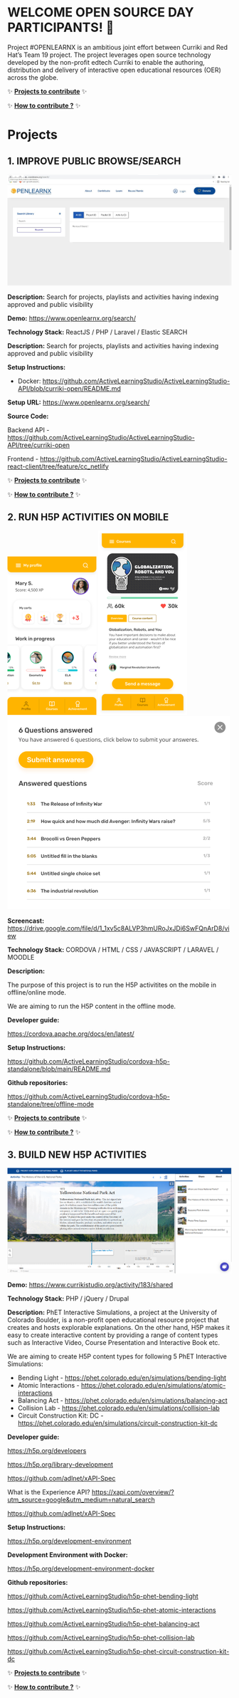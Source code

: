 # WELCOME OPEN SOURCE DAY PARTICIPANTS! 👋

Project #OPENLEARNX is an ambitious joint effort between Curriki and Red Hat’s Team 19 project. The project leverages open source technology developed by the non-profit edtech Curriki to enable the authoring, distribution and delivery of interactive open educational resources (OER) across the globe.

✨ **[Projects to contribute](https://github.com/orgs/ActiveLearningStudio/projects/3)** ✨

✨ **[How to contribute ?](https://github.com/ActiveLearningStudio/.github/blob/main/CONTRIBUTING.md)** ✨

# Projects

## 1. IMPROVE PUBLIC BROWSE/SEARCH

![h5p-content-sample](https://github.com/ActiveLearningStudio/.github/blob/main/images/openlearnx.jpg)

**Description:** Search for projects, playlists and activities having indexing approved and public visibility

**Demo:** https://www.openlearnx.org/search/

**Technology Stack:** ReactJS / PHP / Laravel / Elastic SEARCH

**Description:** Search for projects, playlists and activities having indexing approved and public visibility

**Setup Instructions:**

- Docker: https://github.com/ActiveLearningStudio/ActiveLearningStudio-API/blob/curriki-open/README.md

**Setup URL:** https://www.openlearnx.org/search/

**Source Code:** 

Backend API - https://github.com/ActiveLearningStudio/ActiveLearningStudio-API/tree/curriki-open

Frontend - https://github.com/ActiveLearningStudio/ActiveLearningStudio-react-client/tree/feature/cc_netlify

✨ **[Projects to contribute](https://github.com/orgs/ActiveLearningStudio/projects/3)** ✨

✨ **[How to contribute ?](https://github.com/ActiveLearningStudio/.github/blob/main/CONTRIBUTING.md)** ✨

## 2. RUN H5P ACTIVITIES ON MOBILE

![mobile-app-1](https://github.com/ActiveLearningStudio/.github/blob/main/images/03.png)
![mobile-app-2](https://github.com/ActiveLearningStudio/.github/blob/main/images/06.png)
![mobile-app-4](https://github.com/ActiveLearningStudio/.github/blob/main/images/18.png)


**Screencast:** https://drive.google.com/file/d/1_1xv5c8ALVP3hmURoJxJDi6SwFQnArD8/view

**Technology Stack:** CORDOVA / HTML / CSS / JAVASCRIPT / LARAVEL / MOODLE

**Description:**

The purpose of this project is to run the H5P activitites on the mobile in offline/online mode.

We are aiming to run the H5P content in the offline mode.

**Developer guide:**

https://cordova.apache.org/docs/en/latest/

**Setup Instructions:**

https://github.com/ActiveLearningStudio/cordova-h5p-standalone/blob/main/README.md

**Github repositories:**

https://github.com/ActiveLearningStudio/cordova-h5p-standalone/tree/offline-mode

✨ **[Projects to contribute](https://github.com/orgs/ActiveLearningStudio/projects/3)** ✨

✨ **[How to contribute ?](https://github.com/ActiveLearningStudio/.github/blob/main/CONTRIBUTING.md)** ✨

## 3. BUILD NEW H5P ACTIVITIES

![h5p-content-sample](https://github.com/ActiveLearningStudio/.github/blob/main/images/image1.png)

**Demo:** https://www.currikistudio.org/activity/183/shared

**Technology Stack:** PHP / jQuery / Drupal

**Description:**
PhET Interactive Simulations, a project at the University of Colorado Boulder, is a non-profit open educational resource project that creates and hosts explorable explanations. On the other hand, H5P makes it easy to create interactive content by providing a range of content types such as Interactive Video, Course Presentation and Interactive Book etc. 

We are aiming to create H5P content types for following 5 PhET Interactive Simulations:

- Bending Light - https://phet.colorado.edu/en/simulations/bending-light
- Atomic Interactions - https://phet.colorado.edu/en/simulations/atomic-interactions
- Balancing Act - https://phet.colorado.edu/en/simulations/balancing-act
- Collision Lab - https://phet.colorado.edu/en/simulations/collision-lab
- Circuit Construction Kit: DC - https://phet.colorado.edu/en/simulations/circuit-construction-kit-dc

**Developer guide:**

https://h5p.org/developers

https://h5p.org/library-development

https://github.com/adlnet/xAPI-Spec

What is the Experience API? https://xapi.com/overview/?utm_source=google&utm_medium=natural_search

https://github.com/adlnet/xAPI-Spec

**Setup Instructions:**

https://h5p.org/development-environment
 
**Development Environment with Docker:**

https://h5p.org/development-environment-docker

**Github repositories:**

https://github.com/ActiveLearningStudio/h5p-phet-bending-light

https://github.com/ActiveLearningStudio/h5p-phet-atomic-interactions

https://github.com/ActiveLearningStudio/h5p-phet-balancing-act

https://github.com/ActiveLearningStudio/h5p-phet-collision-lab

https://github.com/ActiveLearningStudio/h5p-phet-circuit-construction-kit-dc


✨ **[Projects to contribute](https://github.com/orgs/ActiveLearningStudio/projects/3)** ✨

✨ **[How to contribute ?](https://github.com/ActiveLearningStudio/.github/blob/main/CONTRIBUTING.md)** ✨


<!--
**NextGenOER/NextGenOER** is a ✨ _special_ ✨ repository because its `README.md` (this file) appears on your GitHub profile.

Here are some ideas to get you started:

- 🔭 I’m currently working on ...
- 🌱 I’m currently learning ...
- 👯 I’m looking to collaborate on ...
- 🤔 I’m looking for help with ...
- 💬 Ask me about ...
- 📫 How to reach me: ...
- 😄 Pronouns: ...
- ⚡ Fun fact: ...
-->
